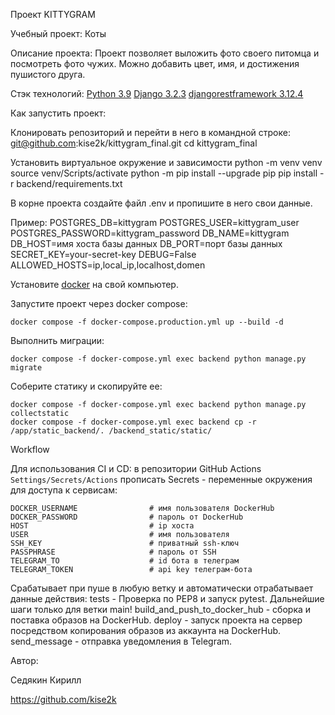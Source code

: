 Проект KITTYGRAM

Учебный проект: Коты

Описание проекта: Проект позволяет выложить фото своего питомца и посмотреть фото чужих. Можно добавить цвет, имя, и достижения пушистого друга.

Стэк технологий:
  [Python 3.9](https://www.python.org/downloads/)
  [Django 3.2.3](https://www.djangoproject.com/download/)
  [djangorestframework 3.12.4](https://pypi.org/project/djangorestframework/#files)

Как запустить проект:

Клонировать репозиторий и перейти в него в командной строке:
    git@github.com:kise2k/kittygram_final.git
    cd kittygram_final

Установить виртуальное окружение и зависимости
    python -m venv venv
    source venv/Scripts/activate
    python -m pip install --upgrade pip
    pip install -r backend/requirements.txt

В корне проекта создайте файл .env и пропишите в него свои данные.

Пример:
    POSTGRES_DB=kittygram
    POSTGRES_USER=kittygram_user
    POSTGRES_PASSWORD=kittygram_password
    DB_NAME=kittygram
    DB_HOST=имя хоста базы данных
    DB_PORT=порт базы данных
    SECRET_KEY=your-secret-key
    DEBUG=False
    ALLOWED_HOSTS=ip,local_ip,localhost,domen

Установите [docker](https://www.docker.com/) на свой компьютер.

Запустите проект через docker compose:

    docker compose -f docker-compose.production.yml up --build -d

Выполнить миграции:

    docker compose -f docker-compose.yml exec backend python manage.py migrate

Соберите статику и скопируйте ее:

    docker compose -f docker-compose.yml exec backend python manage.py collectstatic
    docker compose -f docker-compose.yml exec backend cp -r /app/static_backend/. /backend_static/static/

Workflow

Для использования CI и CD: в репозитории GitHub Actions `Settings/Secrets/Actions` прописать Secrets - переменные окружения для доступа к сервисам:

    DOCKER_USERNAME                # имя пользователя DockerHub
    DOCKER_PASSWORD                # пароль от DockerHub
    HOST                           # ip хоста
    USER                           # имя пользователя
    SSH_KEY                        # приватный ssh-ключ
    PASSPHRASE                     # пароль от SSH
    TELEGRAM_TO                    # id бота в телеграм
    TELEGRAM_TOKEN                 # api key телеграм-бота

Срабатывает при пуше в любую ветку и автоматически отрабатывает данные действия:
    tests - Проверка по PEP8 и запуск pytest. Дальнейшие шаги только для ветки main!
    build_and_push_to_docker_hub - сборка и поставка образов на DockerHub.
    deploy - запуск проекта на сервер посредством копирования образов из аккаунта на DockerHub.
    send_message - отправка уведомления в Telegram.

Автор:

Седякин Кирилл

https://github.com/kise2k
